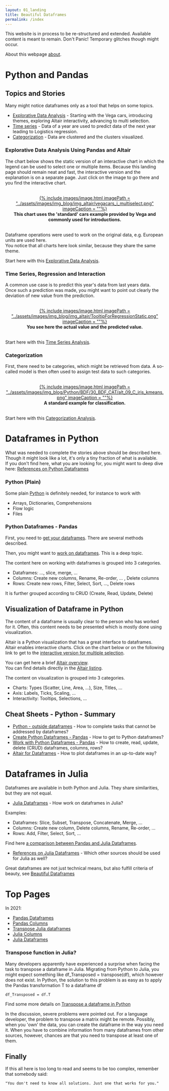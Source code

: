 ```yaml
---
layout: 01_landing
title: Beautiful Dataframes
permalink: /index
---
```


<p>
This website is in process to be re-structured and extended.
Available content is meant to remain. Don't Panic!
Temporary glitches though might occur. 
</p>

About this webpage [about](about).<br>

# Python and Pandas




## Topics and Stories

Many might notice dataframes only as a tool that helps on some topics. 

- [Explorative Data Analysis](altair_story) - Starting with the Vega cars, introducing themes, exploring Altair interactivity, advancing to multi selection.
- [Time series](time_series_story) - Data of a year are used to predict data of the next year leading to Logistics regression.
- [Categorization](cat_story) - Data are clustered and the clusters visualized.


### Explorative Data Analysis Using Pandas and Altair

The chart below shows the static version of an interactive chart in which the legend can be used to select one or multiple items. Because this landing page should remain neat and fast, the interactive version and the explanation is on a separate page. Just click on the image to go there and you find the interactive chart.

<br>
<center>
<a href="vega_cars_multi_selection">
{% include images/image.html imagePath = "../assets/images/img_blog/img_altair/vegacars_i_multiselect.png" imageCaption =  ""%}
</a>
<br><b>
This chart uses the 'standard' cars example provided by Vega and commonly used for introductions.
</b><br>
</center>
<br>

 Dataframe operations were used to work on the original data, e.g. European units are used here. <br>
 You notice that all charts here look similar, because they share the same theme.

Start here with this [Explorative Data Analysis](vega_cars).


### Time Series, Regression and Interaction

A common use case is to predict this year's data from last years data. <br>
Once such a prediction was made, you might want to point out clearly the deviation of new value from the prediction. 

<br>
<center>
<a href="time_series_tooltip">
{% include images/image.html imagePath = "../assets/images/img_blog/img_altair/TooltipForRegressionStatic.png" imageCaption =  ""%}
</a>
<br><b>
You see here the actual value and the predicted value. 
</b><br>
</center>
<br>


 Start here with this [Time Series Analysis](time_series_starter).

### Categorization

First, there need to be categories, which might be retrieved from data. 
A so-called model is then often used to assign test data to such categories.

<br>
<center>
<a href="time_series_tooltip">
{% include images/image.html imagePath = "../assets/images/img_blog/Python/BDF/30_BDF_CAT/alt_09_C_iris_kmeans.png" imageCaption =  ""%}
</a>
<br><b>
A standard example for classification.
</b><br>
</center>
<br>

Start here with this [Categorization Analysis](cat_story).



# Dataframes in Python

What was needed to complete the stories above should be described here.<br>
Though it might look like a lot, it's only a tiny fraction of what is available.<br>
If you don't find here, what you are looking for, you might want to deep dive here: [References on Python Dataframes](python_references) 


### Python (Plain)

Some plain [Python](python_overview)  is definitely needed, for instance to work with
- Arrays, Dictionaries, Comprehensions
- Flow logic
- Files


### Python Dataframes - Pandas

First, you need to [get your dataframes](listing_pandas). There are several methods described.

Then, you might want to [work on dataframes](listing_pandas_operate). This is a deep topic.<br>

The content here on working with dataframes is grouped into 3 categories.<br>

- Dataframes: ..., slice, merge, ...
- Columns: Create new columns, Rename, Re-order, ... , Delete columns
- Rows: Create new rows, Filter, Select, Sort, ..., Delete rows

It is further grouped according to CRUD (Create, Read, Update, Delete)

##  Visualization of Dataframe in Python

The content of a dataframe is usually clear to the person who has worked for it. Often, this content needs to be presented which is mostly done using visualization.

Altair is a Python visualization that has a great interface to dataframes.<br> 
Altair enables interactive charts. Click on the chart below or on the following link to get to the [interactive version for multiple selection](vega_cars_multi_selection). 



You can get here a brief [Altair overview](altair_overview).<br>
You can find details directly in the [Altair listing](altair_listing).<br>

The content on visualization is grouped into 3 categories.<br>

- Charts: Types (Scatter, Line, Area, ...), Size, Titles, ...
- Axis: Labels, Ticks, Scaling, ...
- Interactivity: Tooltips, Selections, ...


##  Cheat Sheets - Python - Summary

- [Python - outside dataframes](python_overview) - How to complete tasks that cannot be addressed by dataframes?
- [Create Python Dataframes - Pandas](listing_pandas) - How to get to Python dataframes?
- [Work with Python Dataframes - Pandas](listing_pandas_operate) - How to create, read, update, delete (CRUD) dataframes, columns, rows?
- [Altair for Dataframes](altair_listing) - How to plot dataframes in an up-to-date way?


# Dataframes in Julia

Dataframes are available in both Python and Julia. They share similarities, but they are not equal. 

- [Julia Dataframes](julia_df) - How work on dataframes in Julia?

Examples:
- Dataframes: Slice, Subset, Transpose, Concatenate, Merge, ...
- Columns: Create new column, Delete columns, Rename, Re-order, ...
- Rows: Add, Filter, Select, Sort, ...

Find here [a comparison between Pandas and Julia Dataframes]().

- [References on Julia Dataframes](julia_references) - Which other sources should be used for Julia as well?

Great dataframes are not just technical means, but also fulfill criteria of beauty, see [Beautiful Dataframes](beautiful_dataframes)


# Top Pages

In 2021:

- [Pandas Dataframes](pandas)
- [Pandas Columns](pandas_columns)
- [Transpose Julia dataframes](julia_transpose)
- [Julia Columns](julia_columns)
- [Julia Dataframes](julia_df)


### Transpose function in Julia?

Many developers apparently have experienced a surprise when facing the task to transpose a dataframe in Julia. 
Migrating from Python to Julia, you might expect something like df_Transposed = transpose(df), which however does not exist.
In Python, the solution to this problem is as easy as to apply the Pandas transformation T to a dataframe df

>
    df_Transposed = df.T

Find some more details on [Transpose a dataframe in Python](pandas_transpose)

In the discussion, severe problems were pointed out. For a language developer, the problem to transpose a matrix might be remote. Possibly, when you 'own' the data, you can create the dataframe in the way you need it. When you have to combine information from many dataframes from other sources, however, chances are that you need to transpose at least one of them.

## Finally

If this all here is too long to read and seems to be too complex, remember that somebody said:

>
    "You don't need to know all solutions. Just one that works for you."
    